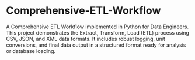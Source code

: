 # Comprehensive-ETL-Workflow
A Comprehensive ETL Workflow implemented in Python for Data Engineers. This project demonstrates the Extract, Transform, Load (ETL) process using CSV, JSON, and XML data formats. It includes robust logging, unit conversions, and final data output in a structured format ready for analysis or database loading.
